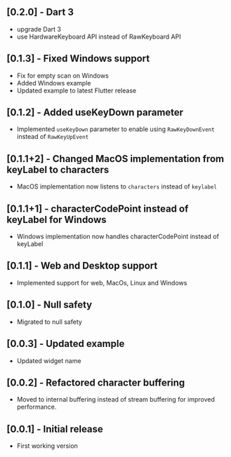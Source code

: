 ## [0.2.0] - Dart 3

- upgrade Dart 3
- use HardwareKeyboard API instead of RawKeyboard API

## [0.1.3] - Fixed Windows support

- Fix for empty scan on Windows
- Added Windows example
- Updated example to latest Flutter release

## [0.1.2] - Added useKeyDown parameter

- Implemented `useKeyDown` parameter to enable using `RawKeyDownEvent` instead of `RawKeyUpEvent`

## [0.1.1+2] - Changed MacOS implementation from keyLabel to characters

- MacOS implementation now listens to `characters` instead of `keylabel`

## [0.1.1+1] - characterCodePoint instead of keyLabel for Windows

- Windows implementation now handles characterCodePoint instead of keyLabel

## [0.1.1] - Web and Desktop support

- Implemented support for web, MacOs, Linux and Windows

## [0.1.0] - Null safety

- Migrated to null safety

## [0.0.3] - Updated example

- Updated widget name

## [0.0.2] - Refactored character buffering

- Moved to internal buffering instead of stream buffering for improved performance.

## [0.0.1] - Initial release

- First working version
